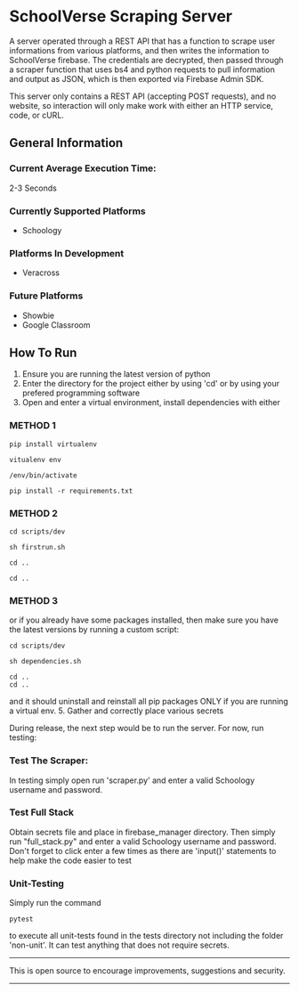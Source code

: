 # SchoolVerse Scraping Server

A server operated through a REST API that has a function to scrape user informations from various platforms, and then writes the information to SchoolVerse firebase. The credentials are decrypted, then passed through a scraper function that uses bs4 and python requests to pull information and output as JSON, which is then exported via Firebase Admin SDK. 

This server only contains a REST API (accepting POST requests), and no website, so interaction will only make work with either an HTTP service, code, or cURL. 

## General Information

### Current Average Execution Time:
2-3 Seconds 

### Currently Supported Platforms
- Schoology

### Platforms In Development
- Veracross

### Future Platforms
- Showbie
- Google Classroom

## How To Run
1. Ensure you are running the latest version of python
2. Enter the directory for the project either by using 'cd' or by using your prefered programming software
3. Open and enter a virtual environment, install dependencies with either
### METHOD 1
~~~
pip install virtualenv
~~~
~~~
vitualenv env
~~~
~~~
/env/bin/activate
~~~
~~~
pip install -r requirements.txt
~~~
### METHOD 2
~~~
cd scripts/dev
~~~
~~~
sh firstrun.sh
~~~
~~~
cd ..
~~~
~~~
cd ..
~~~
### METHOD 3
or if you already have some packages installed, then make sure you
have the latest versions by running a custom script:
~~~
cd scripts/dev
~~~
~~~
sh dependencies.sh
~~~
~~~
cd ..
cd ..
~~~
and it should uninstall and reinstall all pip packages ONLY if you are running a virtual env. 
5. Gather and correctly place various secrets

During release, the next step would be to run the server. For now, run testing:

### Test The Scraper:
In testing simply open run 'scraper.py' and
enter a valid Schoology username and password. 

### Test Full Stack
Obtain secrets file and place in firebase_manager directory. Then simply run "full_stack.py" and enter a valid Schoology username and password. Don't
forget to click enter a few times as there are 'input()' statements to help
make the code easier to test

### Unit-Testing
Simply run the command 
~~~
pytest
~~~
to execute all unit-tests found in the tests directory not including the 
folder 'non-unit'. It can test anything that does not require secrets. 

<hr>
This is open source to encourage improvements, suggestions and security. 
<hr>


